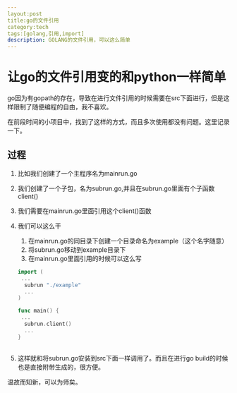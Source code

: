 ```yaml
---
layout:post
title:go的文件引用
category:tech
tags:[golang,引用,import]
description: GOLANG的文件引用，可以这么简单
---
```




# 让go的文件引用变的和python一样简单

go因为有gopath的存在，导致在进行文件引用的时候需要在src下面进行，但是这样限制了随便编程的自由，我不喜欢。

在前段时间的小项目中，找到了这样的方式，而且多次使用都没有问题。这里记录一下。

## 过程

1. 比如我们创建了一个主程序名为mainrun.go

2. 我们创建了一个子包，名为subrun.go,并且在subrun.go里面有个子函数client()

3. 我们需要在mainrun.go里面引用这个client()函数

4. 我们可以这么干

   1. 在mainrun.go的同目录下创建一个目录命名为example（这个名字随意）
   2. 将subrun.go移动到example目录下
   3. 在mainrun.go里面引用的时候可以这么写

   ```go
   import (
   	...
     subrun "./example"
     ...
   )
   
   func main() {
   	...
     subrun.client()
     ...
   }
   	
   ```

5. 这样就和将subrun.go安装到src下面一样调用了。而且在进行go build的时候也是直接附带生成的，很方便。

温故而知新，可以为师矣。
